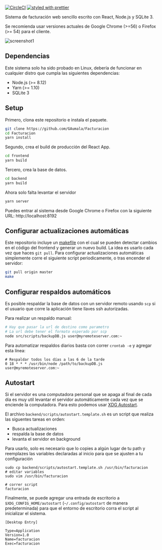 [![CircleCI](:https://circleci.com/gh/GAumala/Facturacion.svg?style=svg)](https://circleci.com/gh/GAumala/Facturacion) [![styled with prettier](https://img.shields.io/badge/styled_with-prettier-ff69b4.svg)](https://github.com/prettier/prettier)

Sistema de facturación web sencillo escrito con React, Node.js y SQLite 3.

Se recomienda usar versiones actuales de Google Chrome (>=56) o Firefox (>= 54) para el cliente.

![screenshot1](https://cloud.githubusercontent.com/assets/5729175/24410708/5fa3bcaa-1399-11e7-9cf7-378244afe11d.png)

## Dependencias

Este sistema solo ha sido probado en Linux, debería de funcionar en cualquier distro que cumpla las siguientes dependencias:

- Node.js (>= 8.12)
- Yarn (>= 1.10)
- SQLite 3

## Setup

Primero, clona este repositorio e instala el paquete.

```bash
git clone https://github.com/GAumala/Facturacion
cd Facturacion
yarn install 
```
Segundo, crea el build de producción del React App. 

```bash
cd frontend
yarn build
```

Tercero, crea la base de datos.

```bash
cd backend
yarn build
```

Ahora solo falta levantar el servidor

```bash
yarn server
```

Puedes entrar al sistema desde Google Chrome o Firefox con la siguiente URL: http://localhost:8192

## Configurar actualizaciones automáticas

Este repositorio incluye un [makefile](https://en.wikipedia.org/wiki/Makefile) con el cual se pueden detectar cambios en el código del frontend y generar un nuevo build. La idea es usarlo cada vez que haces `git pull`. Para configurar actualizaciones automáticas simplemente corre el siguiente script periodicamente, o tras encender el servidor:

``` bash
git pull origin master
make
```

## Configurar respaldos automáticos

Es posible respaldar la base de datos con un servidor remoto usando `scp` si el usuario que corre la aplicación tiene llaves ssh autorizadas. 

Para realizar un respaldo manual:

``` bash
# Hay que pasar la url de destino como parametro
# La url debe tener el formato esperado por scp
node src/scripts/backupDB.js user@myremoteserver.com:~
```

Para automatizar respaldos diarios basta con correr `crontab -e` y agregar esta línea:

```
# Respaldar todos los días a las 6 de la tarde 
0 18 * * * /usr/bin/node /path/to/backupDB.js user@myremoteserver.com:~
```

## Autostart

Si el servidor es una computadora personal que se apaga al final de cada día es muy util levantar el servidor automáticamente cada vez que se enciende la computadora. Para esto podemos usar [XDG Autostart](https://wiki.archlinux.org/index.php/XDG_Autostart).

El archivo `backend/scripts/autostart.template.sh` es un script que realiza las siguentes tareas en orden:

- Busca actualizaciones
- respalda la base de datos
- levanta el servidor en background

Para usarlo, solo es necesario que lo copies a algún lugar de tu path y reemplazes las variables declaradas al inicio para que se ajusten a tu configuración

```
sudo cp backend/scripts/autostart.template.sh /usr/bin/facturacion
# editar variables
sudo vim /usr/bin/facturacion

# correr script
facturacion
``` 

Finalmente, se puede agregar una entrada de escritorio a `$XDG_CONFIG_HOME/autostart` (`~/.config/autostart` de manera predeterminada) para que el entorno de escritorio corra el script al inicializar el sistema.

``` 
[Desktop Entry]

Type=Application
Version=1.0
Name=facturacion
Exec=facturacion
```

